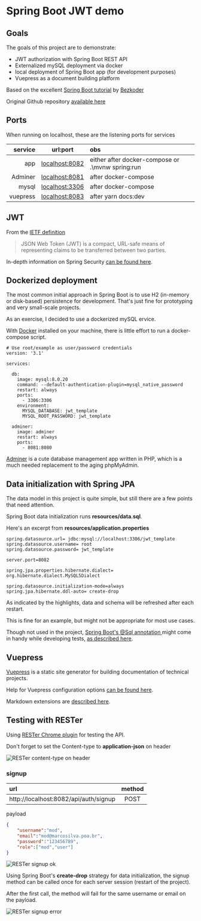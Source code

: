 # Spring Boot JWT demo

## Goals

The goals of this project are to demonstrate:
 
- JWT authorization with Spring Boot REST API
- Externalized mySQL deployment via docker
- local deployment of Spring Boot app (for development purposes)
- Vuepress as a document building platform

Based on the excellent [Spring Boot tutorial](https://bezkoder.com/spring-boot-jwt-authentication/) by [Bezkoder](https://github.com/bezkoder)

Original Github repository [available here](https://github.com/bezkoder/spring-boot-spring-security-jwt-authentication)

## Ports

When running on localhost, these are the listening ports for services

| service | url:port | obs
| ---:|:---:|:---
| app      | [localhost:8082](http://localhost:8082) | either after docker-compose or .\mvnw spring:run
| Adminer      | [localhost:8081](http://localhost:8081)|after docker-compose
| mysql | [localhost:3306](http://localhost:3306)| after docker-compose
| vuepress | [localhost:8083](http://localhost:8083)| after yarn docs:dev
      


## JWT

From the [IETF definition](https://tools.ietf.org/html/rfc7519)

> JSON Web Token (JWT) is a compact, URL-safe means of representing claims to be transferred between two parties. 

In-depth information on Spring Security [can be found here](https://docs.spring.io/spring-security/site/docs/current/reference/html5/).


## Dockerized deployment

The most common initial approach in Spring Boot is to use H2 (in-memory or disk-based) persistence for development.  That's just fine for prototyping and very small-scale projects.
  
As an exercise, I decided to use a dockerized mySQL ervice.
  
With [Docker](https://docs.docker.com/docker-for-windows/) installed on your machine, there is little effort to run a docker-compose script.

```
# Use root/example as user/password credentials
version: '3.1'

services:

  db:
    image: mysql:8.0.20
    command: --default-authentication-plugin=mysql_native_password
    restart: always
    ports:
      - 3306:3306
    environment:
      MYSQL_DATABASE: jwt_template
      MYSQL_ROOT_PASSWORD: jwt_template

  adminer:
    image: adminer
    restart: always
    ports:
      - 8081:8080
```

[Adminer](https://www.adminer.org/) is a cute database management app written in PHP, which is a much needed replacement to the aging phpMyAdmin.

## Data initialization with Spring JPA

The data model in this project is quite simple, but still there are a few points that need attention.

Spring Boot data initialization runs **resources/data.sql**.  

Here's an excerpt from **resources/application.properties**

```{9,10}
spring.datasource.url= jdbc:mysql://localhost:3306/jwt_template
spring.datasource.username= root
spring.datasource.password= jwt_template

server.port=8082

spring.jpa.properties.hibernate.dialect= org.hibernate.dialect.MySQL5Dialect

spring.datasource.initialization-mode=always
spring.jpa.hibernate.ddl-auto= create-drop
``` 

As indicated by the highlights, data and schema will be refreshed after each restart.

This is fine for an example, but might not be appropriate for most use cases.

Though not used in the project, [Spring Boot's @Sql annotation ](https://docs.spring.io/spring-framework/docs/current/javadoc-api/org/springframework/test/context/jdbc/Sql.html) might come in handy while developing tests, [as described here](https://www.baeldung.com/spring-boot-data-sql-and-schema-sql).


## Vuepress

[Vuepress](https://vuepress.vuejs.org/) is a static site generator for building documentation of technical projects.

Help for Vuepress configuration options [can be found here](https://vuepress.vuejs.org/config).

Markdown extensions are [described here](https://vuepress.vuejs.org/guide/markdown.htm).

## Testing with RESTer

Using [RESTer Chrome plugin](https://chrome.google.com/webstore/detail/rester/eejfoncpjfgmeleakejdcanedmefagga?hl=en) for testing the API.

Don't forget to set the Content-type to **application-json** on header

<img :src="$withBase('/images/RESTerJWT_01.png')" alt="RESTer content-type on header">

### signup

url | method
:----|:----:
http://localhost:8082/api/auth/signup  | POST

payload
```json
{
    "username":"mod",
    "email":"mod@marcosilva.poa.br",
    "password":"123456789",
    "role":["mod","user"]
}
```
<img :src="$withBase('/images/RESTerJWT_02.png')" alt="RESTer signup ok">

Using Spring Boot's **create-drop** strategy for data initialization, the signup method can be called once for each server session (restart of the project).

After the first call, the method will fail for the same username or email on the payload.

<img :src="$withBase('/images/RESTerJWT_03.png')" alt="RESTer signup error">







 

